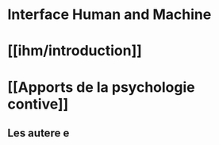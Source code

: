# Interface Human and Machine


# [[ihm/introduction]]

# [[Apports de la psychologie contive]]


## Les autere e